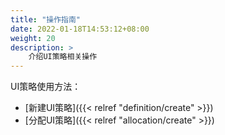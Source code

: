 ```yaml
---
title: "操作指南"
date: 2022-01-18T14:53:12+08:00
weight: 20
description: >
    介绍UI策略相关操作
---
```


UI策略使用方法：

- [新建UI策略]({{< relref "definition/create" >}})
- [分配UI策略]({{< relref "allocation/create" >}})
